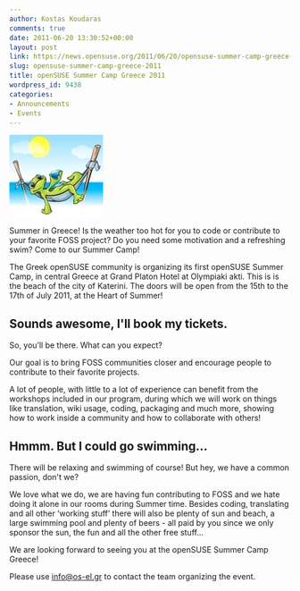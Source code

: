 ```yaml
---
author: Kostas Koudaras
comments: true
date: 2011-06-20 13:30:52+00:00
layout: post
link: https://news.opensuse.org/2011/06/20/opensuse-summer-camp-greece-2011/
slug: opensuse-summer-camp-greece-2011
title: openSUSE Summer Camp Greece 2011
wordpress_id: 9438
categories:
- Announcements
- Events
---
```


[![](/wp-content/uploads/2011/06/Geekocamp.jpg)](http://news.opensuse.org/2011/06/20/opensuse-summer-camp-greece-2011/geekocamp/)

Summer in Greece!  Is the weather too hot for you to code or contribute to your favorite FOSS project? Do you need some motivation and a refreshing swim? Come to our Summer Camp!

The Greek openSUSE community is organizing its first openSUSE Summer Camp, in central Greece at Grand Platon Hotel at Olympiaki akti. This is is the beach of the city of Katerini. The doors will be open from the 15th to the 17th of July 2011, at the Heart of Summer!


## Sounds awesome, I'll book my tickets.


So, you’ll be there. What can you expect?

Our goal is to bring FOSS communities closer and encourage people to contribute to their favorite projects.

A lot of people, with little to a lot of experience can benefit from the workshops included in our program, during which we will work on things like translation, wiki usage, coding, packaging and much more, showing how to work inside a community and how to collaborate with others!


## Hmmm. But I could go swimming...


There will be relaxing and swimming of course! But hey, we have a common passion, don't we?

We love what we do, we are having fun contributing to FOSS and we hate doing it alone in our rooms during Summer time.  Besides coding, translating and all other ‘working stuff’ there will also be plenty of sun and beach, a large swimming pool and plenty of beers -  all paid by you since we only sponsor the sun, the fun and all the other free stuff...

We are looking forward to seeing you at the openSUSE Summer Camp Greece!

Please use [info@os-el.gr](mailto:info@os-el.gr) to contact the team organizing the event.
